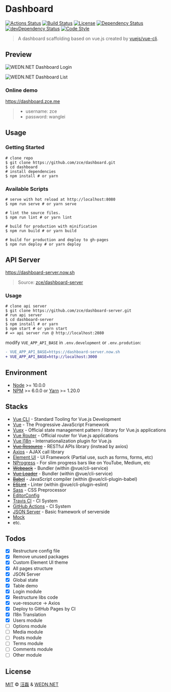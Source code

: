 # Dashboard

[![Actions Status][actions-image]][actions-url]
[![Build Status][travis-image]][travis-url]
[![License][license-image]][license-url]
[![Dependency Status][dependency-image]][dependency-url]
[![devDependency Status][devdependency-image]][devdependency-url]
[![Code Style][style-image]][style-url]

> A dashboard scaffolding based on vue.js created by [vuejs/vue-cli](https://github.com/vuejs/vue-cli).

## Preview

![WEDN.NET Dashboard Login](https://user-images.githubusercontent.com/6166576/44618442-71adfc80-a8a8-11e8-8ff5-3dcb95dcaa8b.png)

![WEDN.NET Dashboard List](https://user-images.githubusercontent.com/6166576/44618443-74105680-a8a8-11e8-9af9-06ae4afb6d27.png)

### Online demo

https://dashboard.zce.me

> - username: zce
> - password: wanglei

## Usage

### Getting Started

```shell
# clone repo
$ git clone https://github.com/zce/dashboard.git
$ cd dashboard
# install dependencies
$ npm install # or yarn
```

### Available Scripts

```shell
# serve with hot reload at http://localhost:8080
$ npm run serve # or yarn serve

# lint the source files.
$ npm run lint # or yarn lint

# build for production with minification
$ npm run build # or yarn build

# build for production and deploy to gh-pages
$ npm run deploy # or yarn deploy
```

## API Server

https://dashboard-server.now.sh

> Source: [zce/dashboard-server](https://github.com/zce/dashboard-server)

### Usage

```shell
# clone api server
$ git clone https://github.com/zce/dashboard-server.git
# run api server
$ cd dashboard-server
$ npm install # or yarn
$ npm start # or yarn start
# => api server run @ http://localhost:2080
```

modify `VUE_APP_API_BASE` in `.env.development` or `.env.prodution`:

```diff
- VUE_APP_API_BASE=https://dashboard-server.now.sh
+ VUE_APP_API_BASE=http://localhost:3000
```

## Environment

- [Node](https://nodejs.org) >= 10.0.0
- [NPM](https://www.npmjs.com) >= 6.0.0 or [Yarn](https://yarnpkg.com) >= 1.20.0

## Stacks

- [Vue CLI](https://cli.vuejs.org/) - Standard Tooling for Vue.js Development
- [Vue](https://vuejs.org/) - The Progressive JavaScript Framework
- [Vuex](https://vuex.vuejs.org/) - Official state management pattern / library for Vue.js applications
- [Vue Router](http://router.vuejs.org/) - Official router for Vue.js applications
- [Vue I18n](https://kazupon.github.io/vue-i18n/) - Internationalization plugin for Vue.js
- ~~[Vue Resource](https://github.com/pagekit/vue-resource)~~ - RESTful APIs library (instead by axios)
- [Axios](https://github.com/axios/axios) - AJAX call library
- [Element UI](https://github.com/ElemeFE/element) - UI Framework (Partial use, such as forms, forms, etc)
- [NProgress](https://github.com/rstacruz/nprogress) - For slim progress bars like on YouTube, Medium, etc
- ~~[Webpack](https://webpack.js.org)~~ - Bundler (within @vue/cli-service)
- ~~[Vue Loader](https://vue-loader.vuejs.org/)~~ - Bundler (within @vue/cli-service)
- ~~[Babel](https://babeljs.io)~~ - JavaScript compiler (within @vue/cli-plugin-babel)
- ~~[ESLint](https://eslint.org)~~ - Linter (within @vue/cli-plugin-eslint)
- [Sass](https://sass-lang.com) - CSS Preprocessor
- [EditorConfig](https://editorconfig.org)
- [Travis CI](https://travis-ci.org) - CI System
- [GitHub Actions](https://github.com/features/actions) - CI System
- [JSON Server](https://github.com/typicode/json-server) - Basic framework of serverside
- [Mock](https://mockjs.com)
- etc.

## Todos

- [x] Restructure config file
- [x] Remove unused packages
- [x] Custom Element UI theme
- [x] All pages structure
- [x] JSON Server
- [x] Global state
- [x] Table demo
- [x] Login module
- [x] Restructure libs code
- [x] vue-resource -> Axios
- [x] Deploy to GitHub Pages by CI
- [x] I18n Translation
- [x] Users module
- [ ] Options module
- [ ] Media module
- [ ] Posts module
- [ ] Terms module
- [ ] Comments module
- [ ] Other module

## License

[MIT](LICENSE) &copy; [汪磊](https://zce.me) &amp; [WEDN.NET](https://wedn.net)



[actions-image]: https://github.com/zce/dashboard/workflows/CI/badge.svg
[actions-url]: https://github.com/zce/dashboard/actions
[travis-image]: https://img.shields.io/travis/zce/dashboard.svg
[travis-url]: https://travis-ci.org/zce/dashboard
[license-image]: https://img.shields.io/github/license/zce/dashboard.svg
[license-url]: https://github.com/zce/dashboard/blob/master/LICENSE
[dependency-image]: https://img.shields.io/david/zce/dashboard.svg
[dependency-url]: https://david-dm.org/zce/dashboard
[devdependency-image]: https://img.shields.io/david/dev/zce/dashboard.svg
[devdependency-url]: https://david-dm.org/zce/dashboard?type=dev
[style-image]: https://img.shields.io/badge/code%20style-standard-brightgreen.svg
[style-url]: https://standardjs.com
